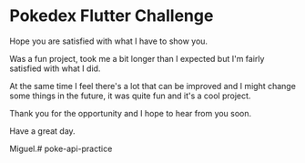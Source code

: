 # Pokedex Flutter Challenge 

Hope you are satisfied with what I have to show you.

Was a fun project, took me a bit longer than I expected but I'm fairly satisfied with what I did.

At the same time I feel there's a lot that can be improved and I might change some things in the future, it was quite fun and it's a cool project.

Thank you for the opportunity and I hope to hear from you soon.

Have a great day.

Miguel.#   p o k e - a p i - p r a c t i c e  
 